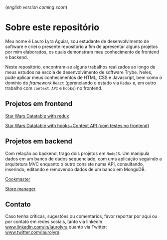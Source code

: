 (*english version coming soon*)
# Sobre este repositório

Meu nome é Lauro Lyra Aguiar, sou estudante de desenvolvimento de software e criei o presente repositório a fim de apresentar alguns projetos por mim elaborados, os quais demonstram meu conhecimento de frontend e backend.

Neste repositório, encontram-se alguns trabalhos realizados ao longo de meus estudos na escola de desenvolvimento de software Trybe. Neles, pude aplicar meus conhecimentos de HTML, CSS e Javascript, bem como o domínio do _framework_ `React` (gerenciando o estado via `Redux` e, em outro trabalho com `context API` e `hooks`) no frontend.

## Projetos em frontend
[Star Wars Datatable with redux](https://github.com/laurolyra/StarWarsReduxTable)

[Star Wars Datatable with hooks+Context API (com testes no frontend)](https://github.com/laurolyra/StarWarsHooksTable)

## Projetos em backend
Com relação ao backend, trago dois projetos em `NodeJS`. Um manipula dados em um banco de dados sequenciado, com uma aplicação seguindo a arquitetura MVC enquanto o outro consiste numa API, consultando, inserindo, editando e removendo dados de um banco em MongoDB.

[Cookmaster](https://github.com/laurolyra/my-projects/tree/master/CookMaster)

[Store manager](https://github.com/laurolyra/my-projects/tree/master/StoreManager)

## Contato
Caso tenha críticas, sugestões ou comentários, favor reportar por aqui ou por contato em redes sociais, tanto via linkedIn: www.linkedin.com/in/laurolyra quanto via Twitter: www.twitter.com/laurolyra.
